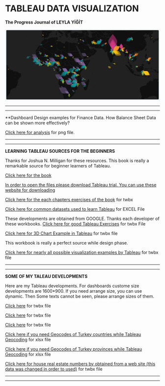 
# TABLEAU DATA VISUALIZATION

**The Progress Journal of LEYLA YİĞİT**

![Screenshot](data-viz-trends-header.b86c5d56.png)

***
***

**Dashboard Design examples for Finance Data. How Balance Sheet Data can be shown more effectively?  

[Click here for analysis](https://github.com/DATALOVERVISUALIZER/LEYLAS_REPO_TABLEAU/tree/master/Dashboard%20Design%20Examples) for png file.

***
***

**LEARNING TABLEAU SOURCES FOR THE BEGINNERS**

Thanks for Joshua N. Milligan for these resources. This book is really a remarkable source for beginner learners of Tableau. 

[Click here for the book](https://books.google.com.tr/books/about/Learning_Tableau.html?id=OgOzCAAAQBAJ&printsec=frontcover&source=kp_read_button&redir_esc=y#v=onepage&q&f=false)

[In order to open the files please download Tableau trial. You can use these website for downloading](https://www.tableau.com/products/trial)

[Click here for the each chapters exercises of the book](https://github.com/DATALOVERVISUALIZER/LEYLAS_REPO_TABLEAU/tree/master/Learning%20Tableau%20Book%20Workbooks) for twbx

[Click here for common datasets used to learn Tableau](https://github.com/DATALOVERVISUALIZER/LEYLAS_REPO_TABLEAU/tree/master/Learning%20Tableau%20Common%20Datasets) for EXCEL File

These developments are obtained from GOOGLE. Thanks each developer of these workbooks.
[Click here for good Tableau Exercises](https://github.com/DATALOVERVISUALIZER/LEYLAS_REPO_TABLEAU/tree/master/Tableau%20Exercises) for twbx File

[Click here for 3D Chart Example in Tableau](https://github.com/DATALOVERVISUALIZER/LEYLAS_REPO_TABLEAU/blob/master/3D%20Charts%20in%20Tableau.twbx) for twbx file

This workbook is really a perfect source while design phase.

[Click here for nearly all possible visualization examples by Tableau](https://github.com/DATALOVERVISUALIZER/LEYLAS_REPO_TABLEAU/blob/master/TeamGeiger8.0.twbx) for twbx file


***
***

**SOME OF MY TALEAU DEVELOPMENTS**

Here are my Tableau developments. For dashboards custome size developments are 1600*900. If you need arrange size, you can use dynamic. Then Some texts cannot be seen, please arrange sizes of them.

[Click here](https://github.com/DATALOVERVISUALIZER/LEYLAS_REPO_TABLEAU/blob/master/Donut_Timeline_BarChart_Comparison.twbx) for twbx file

[Click here](https://github.com/DATALOVERVISUALIZER/LEYLAS_REPO_TABLEAU/blob/master/Donut_Timeline_BarChart_Comparison_2.twbx) for twbx file

[Click here](https://github.com/DATALOVERVISUALIZER/LEYLAS_REPO_TABLEAU/blob/master/Donut_Timeline_BarChart_Waterfall_Comparison_3.twbx) for twbx file

[Click here if you need Geocodes of Turkey countries while Tableau Geocoding](https://github.com/DATALOVERVISUALIZER/LEYLAS_REPO_TABLEAU/blob/master/%C4%B0l%20Custmom%20Geocoding.xlsx) for xlsx file

[Click here if you need Geocodes of Turkey provinces while Tableau Geocoding](https://github.com/DATALOVERVISUALIZER/LEYLAS_REPO_TABLEAU/blob/master/ilce%20custom%20geocoding.xlsx) for xlsx file

[Click here for house real estate numbers by obtained from a web site (this data was changed in order to used)](https://github.com/DATALOVERVISUALIZER/LEYLAS_REPO_TABLEAU/blob/master/%C4%B0lanSayilariAnalizFinal.twbx) for twbx file

***
***


